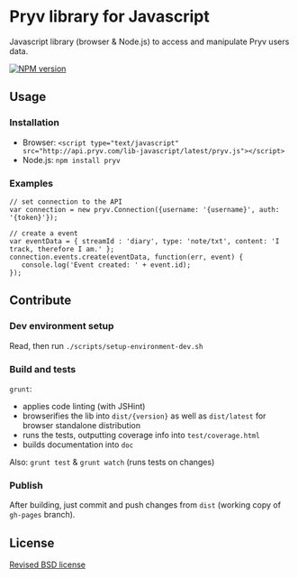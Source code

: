 # Pryv library for Javascript

Javascript library (browser & Node.js) to access and manipulate Pryv users data.

[![NPM version](https://badge.fury.io/js/pryv.png)](http://badge.fury.io/js/pryv)


## Usage

### Installation

- Browser: `<script type="text/javascript" src="http://api.pryv.com/lib-javascript/latest/pryv.js"></script>`
- Node.js: `npm install pryv`

### Examples

```
// set connection to the API
var connection = new pryv.Connection({username: '{username}', auth: '{token}'});

// create a event
var eventData = { streamId : 'diary', type: 'note/txt', content: 'I track, therefore I am.' };
connection.events.create(eventData, function(err, event) { 
   console.log('Event created: ' + event.id);
});
```

## Contribute

### Dev environment setup

Read, then run `./scripts/setup-environment-dev.sh`

### Build and tests

`grunt`:

- applies code linting (with JSHint)
- browserifies the lib into `dist/{version}` as well as `dist/latest` for browser standalone distribution
- runs the tests, outputting coverage info into `test/coverage.html`
- builds documentation into `doc`

Also: `grunt test` & `grunt watch` (runs tests on changes)

### Publish

After building, just commit and push changes from `dist` (working copy of `gh-pages` branch).


## License

[Revised BSD license](https://github.com/pryv/documents/blob/master/license-bsd-revised.md)
